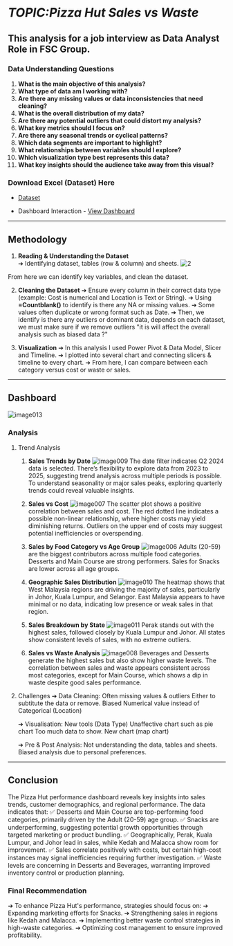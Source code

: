 # *TOPIC:Pizza Hut Sales vs Waste*

This analysis for a job interview as Data Analyst Role in FSC Group. 
---

### **Data Understanding Questions**
1. **What is the main objective of this analysis?**  
2. **What type of data am I working with?** 
3. **Are there any missing values or data inconsistencies that need cleaning?**  
4. **What is the overall distribution of my data?**  
5. **Are there any potential outliers that could distort my analysis?**  
6. **What key metrics should I focus on?** 
7. **Are there any seasonal trends or cyclical patterns?**  
8. **Which data segments are important to highlight?**  
9. **What relationships between variables should I explore?**  
10. **Which visualization type best represents this data?**  
11. **What key insights should the audience take away from this visual?**  

### Download Excel (Dataset) Here
- <a href="https://github.com/Harizaqil1/PizzaHutSalesvsWaste/blob/main/Pizza_Hut_Dataset.xlsx">Dataset</a>


- Dashboard Interaction - <a href="https://github.com/Harizaqil1/PizzaHutSalesvsWaste/blob/main/image013.png">View Dashboard</a>


---

## **Methodology**
1. **Reading & Understanding the Dataset**  
   ➔ Identifying dataset, tables (row & column) and sheets.
![2](https://github.com/user-attachments/assets/6f985a22-b915-4b40-bdf6-ab4844eac9bb)

From here we can identify key variables, and clean the dataset.

2. **Cleaning the Dataset**
   ➔ Ensure every column in their correct data type (example: Cost is numerical and Location is Text or String).
   ➔ Using **=Countblank()** to identify is there any NA or missing values.
   ➔ Some values often duplicate or wrong format such as Date.
   ➔ Then, we identify is there any outliers or dominant data, depends on each dataset, we must make sure if we            remove outliers "it is will affect the overall analysis such as biased data ?"
   
4. **Visualization**
   ➔ In this analysis I used Power Pivot & Data Model, Slicer and Timeline.
   ➔ I plotted into several chart and connecting slicers & timeline to every chart.
   ➔ From here, I can compare between each category versus cost or waste or sales.


---


## Dashboard

![image013](https://github.com/user-attachments/assets/ea79a498-6dc9-492e-8f84-6ce418bceac6)

### Analysis
1. Trend Analysis

   1. **Sales Trends by Date**
   ![image009](https://github.com/user-attachments/assets/36483d2d-970a-4eea-8418-edcd1e846738)
   The date filter indicates Q2 2024 data is selected.
   There’s flexibility to explore data from 2023 to 2025, suggesting trend analysis across multiple periods is          possible.
   To understand seasonality or major sales peaks, exploring quarterly trends could reveal valuable insights.
   
   2. **Sales vs Cost**
   ![image007](https://github.com/user-attachments/assets/7f8046b4-342e-4eb6-8e31-436241afba2b)
   The scatter plot shows a positive correlation between sales and cost.
   The red dotted line indicates a possible non-linear relationship, where higher costs may yield diminishing           returns.
   Outliers on the upper end of costs may suggest potential inefficiencies or overspending.

   3. **Sales by Food Category vs Age Group**
   ![image006](https://github.com/user-attachments/assets/809a02d1-8109-4237-bebf-11229718a4d7)
   Adults (20-59) are the biggest contributors across multiple food categories.
   Desserts and Main Course are strong performers.
   Sales for Snacks are lower across all age groups.
   
   4. **Geographic Sales Distribution**
   ![image010](https://github.com/user-attachments/assets/c25ce7be-de7b-48b6-b496-3c27e8bd4efc)
   The heatmap shows that West Malaysia regions are driving the majority of sales, particularly in Johor, Kuala         Lumpur, and Selangor.
   East Malaysia appears to have minimal or no data, indicating low presence or weak sales in that region.
   
   5. **Sales Breakdown by State**
   ![image011](https://github.com/user-attachments/assets/7b629808-aa97-45b8-bc25-7662cddb151b)
   Perak stands out with the highest sales, followed closely by Kuala Lumpur and Johor.
   All states show consistent levels of sales, with no extreme outliers.
   
   6. **Sales vs Waste Analysis**
   ![image008](https://github.com/user-attachments/assets/03a5b221-10cb-4caf-a317-0f02e4d1494c)
   Beverages and Desserts generate the highest sales but also show higher waste levels.
   The correlation between sales and waste appears consistent across most categories, except for Main Course, which     shows a dip in waste despite good sales performance.
   

3. Challenges
   ➔ Data Cleaning:
         Often missing values & outliers
         Either to subtitute the data or remove.
         Biased
         Numerical value instead of Categorical (Location)

   ➔ Visualisation:
         New tools (Data Type)
         Unaffective chart such as pie chart
         Too much data to show.
         New chart (map chart)


   ➔ Pre & Post Analysis:
         Not understanding the data, tables and sheets.
         Biased analysis due to personal preferences.


---

## Conclusion
The Pizza Hut performance dashboard reveals key insights into sales trends, customer demographics, and regional performance. The data indicates that:
✅ Desserts and Main Course are top-performing food categories, primarily driven by the Adult (20-59) age group.
✅ Snacks are underperforming, suggesting potential growth opportunities through targeted marketing or product bundling.
✅ Geographically, Perak, Kuala Lumpur, and Johor lead in sales, while Kedah and Malacca show room for improvement.
✅ Sales correlate positively with costs, but certain high-cost instances may signal inefficiencies requiring further investigation.
✅ Waste levels are concerning in Desserts and Beverages, warranting improved inventory control or production planning.

### Final Recommendation
   ➔ To enhance Pizza Hut's performance, strategies should focus on:
   ➔ Expanding marketing efforts for Snacks.
   ➔ Strengthening sales in regions like Kedah and Malacca.
   ➔ Implementing better waste control strategies in high-waste categories.
   ➔ Optimizing cost management to ensure improved profitability.


   
